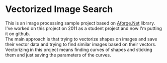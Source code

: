 # Vectorized Image Search
This is an image processing sample project based on [Aforge.Net](http://aforgenet.com) library.<br/>
I've worked on this project on 2011 as a student project and now I'm putting it on github.<br/>
The main approach is that trying to vectorize shapes on images and save their vector data and trying to find similar images based on their vectors.<br/>
Vectorizing in this project means finding curves of shapes and sticking them and just saving the parameters of the curves.<br/>
